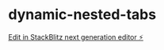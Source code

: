 # dynamic-nested-tabs

[Edit in StackBlitz next generation editor ⚡️](https://stackblitz.com/~/github.com/nguyentrunghieutcu/dynamic-nested-tabs)